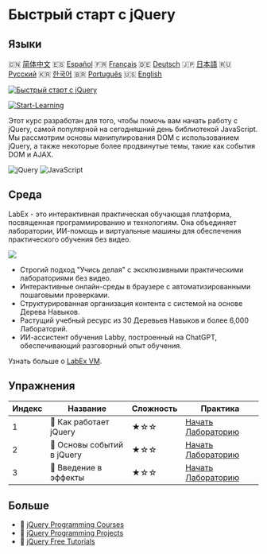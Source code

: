 # Быстрый старт с jQuery

## Языки

🇨🇳 [简体中文](README_zh.md) 🇪🇸 [Español](README_es.md) 🇫🇷 [Français](README_fr.md) 🇩🇪 [Deutsch](README_de.md) 🇯🇵 [日本語](README_ja.md) 🇷🇺 [Русский](README_ru.md) 🇰🇷 [한국어](README_ko.md) 🇧🇷 [Português](README_pt.md) 🇺🇸 [English](README.md) 

[![Быстрый старт с jQuery](https://cover-creator.labex.io/quick-start-with-jquery.png?lang=ru)](https://labex.io/ru/courses/quick-start-with-jquery)

[![Start-Learning](https://img.shields.io/badge/Start-Learning-whitesmoke?style=for-the-badge)](https://labex.io/ru/courses/quick-start-with-jquery)

Этот курс разработан для того, чтобы помочь вам начать работу с jQuery, самой популярной на сегодняшний день библиотекой JavaScript. Мы рассмотрим основы манипулирования DOM с использованием jQuery, а также некоторые более продвинутые темы, такие как события DOM и AJAX.

![jQuery](https://img.shields.io/badge/jQuery-whitesmoke?style=for-the-badge&logo=jquery)
![JavaScript](https://img.shields.io/badge/JavaScript-whitesmoke?style=for-the-badge&logo=javascript)


## Среда

LabEx - это интерактивная практическая обучающая платформа, посвященная программированию и технологиям. Она объединяет лаборатории, ИИ-помощь и виртуальные машины для обеспечения практического обучения без видео.

![](https://tutorial-screenshot.getvm.io/images/vm-1725247253.png)

- Строгий подход "Учись делая" с эксклюзивными практическими лабораториями без видео.
- Интерактивные онлайн-среды в браузере с автоматизированными пошаговыми проверками.
- Структурированная организация контента с системой на основе Дерева Навыков.
- Растущий учебный ресурс из 30 Деревьев Навыков и более 6,000 Лабораторий.
- ИИ-ассистент обучения Labby, построенный на ChatGPT, обеспечивающий разговорный опыт обучения.

Узнать больше о [LabEx VM](https://support.labex.io/using-labex/virtual-machine).

## Упражнения

|   Индекс | Название                   | Сложность   | Практика                                                                                                             |
|----------|----------------------------|-------------|----------------------------------------------------------------------------------------------------------------------|
|        1 | 📖 Как работает jQuery     | ★☆☆         | <a target='_blank' href='https://labex.io/ru/tutorials/jquery-how-jquery-works-153752'>Начать Лабораторию</a>        |
|        2 | 📖 Основы событий в jQuery | ★☆☆         | <a target='_blank' href='https://labex.io/ru/tutorials/jquery-jquery-event-basics-153789'>Начать Лабораторию</a>     |
|        3 | 📖 Введение в эффекты      | ★☆☆         | <a target='_blank' href='https://labex.io/ru/tutorials/jquery-introduction-to-effects-153791'>Начать Лабораторию</a> |

## Больше

- 🔗 [jQuery Programming Courses](https://github.com/labex-labs/awesome-programming-courses)
- 🔗 [jQuery Programming Projects](https://github.com/labex-labs/awesome-programming-projects)
- 🔗 [jQuery Free Tutorials](https://github.com/labex-labs/jquery-free-tutorials)

